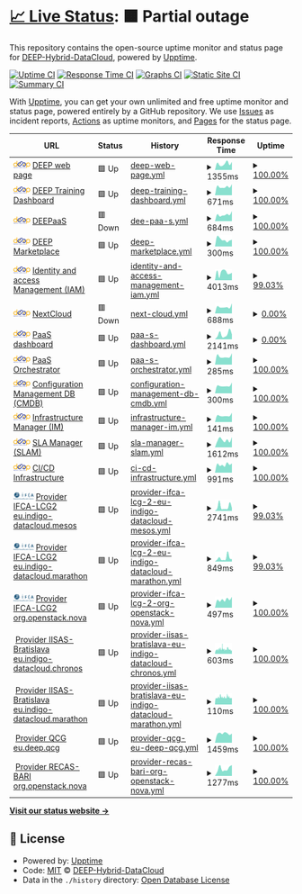 # [📈 Live Status](https://status.deep-hybrid-datacloud.eu): <!--live status--> **🟧 Partial outage**

This repository contains the open-source uptime monitor and status page for [DEEP-Hybrid-DataCloud](https://deep-hybrid-datacloud.eu), powered by [Upptime](https://github.com/upptime/upptime).

[![Uptime CI](https://github.com/koj-co/upptime/workflows/Uptime%20CI/badge.svg)](https://github.com/koj-co/upptime/actions?query=workflow%3A%22Uptime+CI%22)
[![Response Time CI](https://github.com/koj-co/upptime/workflows/Response%20Time%20CI/badge.svg)](https://github.com/koj-co/upptime/actions?query=workflow%3A%22Response+Time+CI%22)
[![Graphs CI](https://github.com/koj-co/upptime/workflows/Graphs%20CI/badge.svg)](https://github.com/koj-co/upptime/actions?query=workflow%3A%22Graphs+CI%22)
[![Static Site CI](https://github.com/koj-co/upptime/workflows/Static%20Site%20CI/badge.svg)](https://github.com/koj-co/upptime/actions?query=workflow%3A%22Static+Site+CI%22)
[![Summary CI](https://github.com/koj-co/upptime/workflows/Summary%20CI/badge.svg)](https://github.com/koj-co/upptime/actions?query=workflow%3A%22Summary+CI%22)

With [Upptime](https://upptime.js.org), you can get your own unlimited and free uptime monitor and status page, powered entirely by a GitHub repository. We use [Issues](https://github.com/deephdc/status/issues) as incident reports, [Actions](https://github.com/deephdc/status/actions) as uptime monitors, and [Pages](https://status.deep-hybrid-datacloud.eu) for the status page.

<!--start: status pages-->
<!-- This summary is generated by Upptime (https://github.com/upptime/upptime) -->
<!-- Do not edit this manually, your changes will be overwritten -->
<!-- prettier-ignore -->
| URL | Status | History | Response Time | Uptime |
| --- | ------ | ------- | ------------- | ------ |
| <img alt="" src="https://raw.githubusercontent.com/deephdc/status/master/static/logo.png" height="13"> [DEEP web page](https://deep-hybrid-datacloud.eu/) | 🟩 Up | [deep-web-page.yml](https://github.com/deephdc/status/commits/HEAD/history/deep-web-page.yml) | <details><summary><img alt="Response time graph" src="./graphs/deep-web-page/response-time-week.png" height="20"> 1355ms</summary><br><a href="https://status.deep-hybrid-datacloud.eu/history/deep-web-page"><img alt="Response time 1288" src="https://img.shields.io/endpoint?url=https%3A%2F%2Fraw.githubusercontent.com%2Fdeephdc%2Fstatus%2FHEAD%2Fapi%2Fdeep-web-page%2Fresponse-time.json"></a><br><a href="https://status.deep-hybrid-datacloud.eu/history/deep-web-page"><img alt="24-hour response time 1730" src="https://img.shields.io/endpoint?url=https%3A%2F%2Fraw.githubusercontent.com%2Fdeephdc%2Fstatus%2FHEAD%2Fapi%2Fdeep-web-page%2Fresponse-time-day.json"></a><br><a href="https://status.deep-hybrid-datacloud.eu/history/deep-web-page"><img alt="7-day response time 1355" src="https://img.shields.io/endpoint?url=https%3A%2F%2Fraw.githubusercontent.com%2Fdeephdc%2Fstatus%2FHEAD%2Fapi%2Fdeep-web-page%2Fresponse-time-week.json"></a><br><a href="https://status.deep-hybrid-datacloud.eu/history/deep-web-page"><img alt="30-day response time 1261" src="https://img.shields.io/endpoint?url=https%3A%2F%2Fraw.githubusercontent.com%2Fdeephdc%2Fstatus%2FHEAD%2Fapi%2Fdeep-web-page%2Fresponse-time-month.json"></a><br><a href="https://status.deep-hybrid-datacloud.eu/history/deep-web-page"><img alt="1-year response time 1288" src="https://img.shields.io/endpoint?url=https%3A%2F%2Fraw.githubusercontent.com%2Fdeephdc%2Fstatus%2FHEAD%2Fapi%2Fdeep-web-page%2Fresponse-time-year.json"></a></details> | <details><summary><a href="https://status.deep-hybrid-datacloud.eu/history/deep-web-page">100.00%</a></summary><a href="https://status.deep-hybrid-datacloud.eu/history/deep-web-page"><img alt="All-time uptime 99.97%" src="https://img.shields.io/endpoint?url=https%3A%2F%2Fraw.githubusercontent.com%2Fdeephdc%2Fstatus%2FHEAD%2Fapi%2Fdeep-web-page%2Fuptime.json"></a><br><a href="https://status.deep-hybrid-datacloud.eu/history/deep-web-page"><img alt="24-hour uptime 100.00%" src="https://img.shields.io/endpoint?url=https%3A%2F%2Fraw.githubusercontent.com%2Fdeephdc%2Fstatus%2FHEAD%2Fapi%2Fdeep-web-page%2Fuptime-day.json"></a><br><a href="https://status.deep-hybrid-datacloud.eu/history/deep-web-page"><img alt="7-day uptime 100.00%" src="https://img.shields.io/endpoint?url=https%3A%2F%2Fraw.githubusercontent.com%2Fdeephdc%2Fstatus%2FHEAD%2Fapi%2Fdeep-web-page%2Fuptime-week.json"></a><br><a href="https://status.deep-hybrid-datacloud.eu/history/deep-web-page"><img alt="30-day uptime 100.00%" src="https://img.shields.io/endpoint?url=https%3A%2F%2Fraw.githubusercontent.com%2Fdeephdc%2Fstatus%2FHEAD%2Fapi%2Fdeep-web-page%2Fuptime-month.json"></a><br><a href="https://status.deep-hybrid-datacloud.eu/history/deep-web-page"><img alt="1-year uptime 99.97%" src="https://img.shields.io/endpoint?url=https%3A%2F%2Fraw.githubusercontent.com%2Fdeephdc%2Fstatus%2FHEAD%2Fapi%2Fdeep-web-page%2Fuptime-year.json"></a></details>
| <img alt="" src="https://raw.githubusercontent.com/deephdc/status/master/static/logo.png" height="13"> [DEEP Training Dashboard](https://train.deep-hybrid-datacloud.eu/) | 🟩 Up | [deep-training-dashboard.yml](https://github.com/deephdc/status/commits/HEAD/history/deep-training-dashboard.yml) | <details><summary><img alt="Response time graph" src="./graphs/deep-training-dashboard/response-time-week.png" height="20"> 671ms</summary><br><a href="https://status.deep-hybrid-datacloud.eu/history/deep-training-dashboard"><img alt="Response time 1357" src="https://img.shields.io/endpoint?url=https%3A%2F%2Fraw.githubusercontent.com%2Fdeephdc%2Fstatus%2FHEAD%2Fapi%2Fdeep-training-dashboard%2Fresponse-time.json"></a><br><a href="https://status.deep-hybrid-datacloud.eu/history/deep-training-dashboard"><img alt="24-hour response time 872" src="https://img.shields.io/endpoint?url=https%3A%2F%2Fraw.githubusercontent.com%2Fdeephdc%2Fstatus%2FHEAD%2Fapi%2Fdeep-training-dashboard%2Fresponse-time-day.json"></a><br><a href="https://status.deep-hybrid-datacloud.eu/history/deep-training-dashboard"><img alt="7-day response time 671" src="https://img.shields.io/endpoint?url=https%3A%2F%2Fraw.githubusercontent.com%2Fdeephdc%2Fstatus%2FHEAD%2Fapi%2Fdeep-training-dashboard%2Fresponse-time-week.json"></a><br><a href="https://status.deep-hybrid-datacloud.eu/history/deep-training-dashboard"><img alt="30-day response time 646" src="https://img.shields.io/endpoint?url=https%3A%2F%2Fraw.githubusercontent.com%2Fdeephdc%2Fstatus%2FHEAD%2Fapi%2Fdeep-training-dashboard%2Fresponse-time-month.json"></a><br><a href="https://status.deep-hybrid-datacloud.eu/history/deep-training-dashboard"><img alt="1-year response time 1357" src="https://img.shields.io/endpoint?url=https%3A%2F%2Fraw.githubusercontent.com%2Fdeephdc%2Fstatus%2FHEAD%2Fapi%2Fdeep-training-dashboard%2Fresponse-time-year.json"></a></details> | <details><summary><a href="https://status.deep-hybrid-datacloud.eu/history/deep-training-dashboard">100.00%</a></summary><a href="https://status.deep-hybrid-datacloud.eu/history/deep-training-dashboard"><img alt="All-time uptime 98.31%" src="https://img.shields.io/endpoint?url=https%3A%2F%2Fraw.githubusercontent.com%2Fdeephdc%2Fstatus%2FHEAD%2Fapi%2Fdeep-training-dashboard%2Fuptime.json"></a><br><a href="https://status.deep-hybrid-datacloud.eu/history/deep-training-dashboard"><img alt="24-hour uptime 100.00%" src="https://img.shields.io/endpoint?url=https%3A%2F%2Fraw.githubusercontent.com%2Fdeephdc%2Fstatus%2FHEAD%2Fapi%2Fdeep-training-dashboard%2Fuptime-day.json"></a><br><a href="https://status.deep-hybrid-datacloud.eu/history/deep-training-dashboard"><img alt="7-day uptime 100.00%" src="https://img.shields.io/endpoint?url=https%3A%2F%2Fraw.githubusercontent.com%2Fdeephdc%2Fstatus%2FHEAD%2Fapi%2Fdeep-training-dashboard%2Fuptime-week.json"></a><br><a href="https://status.deep-hybrid-datacloud.eu/history/deep-training-dashboard"><img alt="30-day uptime 100.00%" src="https://img.shields.io/endpoint?url=https%3A%2F%2Fraw.githubusercontent.com%2Fdeephdc%2Fstatus%2FHEAD%2Fapi%2Fdeep-training-dashboard%2Fuptime-month.json"></a><br><a href="https://status.deep-hybrid-datacloud.eu/history/deep-training-dashboard"><img alt="1-year uptime 98.31%" src="https://img.shields.io/endpoint?url=https%3A%2F%2Fraw.githubusercontent.com%2Fdeephdc%2Fstatus%2FHEAD%2Fapi%2Fdeep-training-dashboard%2Fuptime-year.json"></a></details>
| <img alt="" src="https://raw.githubusercontent.com/deephdc/status/master/static/logo.png" height="13"> [DEEPaaS](https://deepaas.deep-hybrid-datacloud.eu/api/v1/web/deepaas/deep-oc/list.json) | 🟥 Down | [dee-paa-s.yml](https://github.com/deephdc/status/commits/HEAD/history/dee-paa-s.yml) | <details><summary><img alt="Response time graph" src="./graphs/dee-paa-s/response-time-week.png" height="20"> 684ms</summary><br><a href="https://status.deep-hybrid-datacloud.eu/history/dee-paa-s"><img alt="Response time 1100" src="https://img.shields.io/endpoint?url=https%3A%2F%2Fraw.githubusercontent.com%2Fdeephdc%2Fstatus%2FHEAD%2Fapi%2Fdee-paa-s%2Fresponse-time.json"></a><br><a href="https://status.deep-hybrid-datacloud.eu/history/dee-paa-s"><img alt="24-hour response time 1039" src="https://img.shields.io/endpoint?url=https%3A%2F%2Fraw.githubusercontent.com%2Fdeephdc%2Fstatus%2FHEAD%2Fapi%2Fdee-paa-s%2Fresponse-time-day.json"></a><br><a href="https://status.deep-hybrid-datacloud.eu/history/dee-paa-s"><img alt="7-day response time 684" src="https://img.shields.io/endpoint?url=https%3A%2F%2Fraw.githubusercontent.com%2Fdeephdc%2Fstatus%2FHEAD%2Fapi%2Fdee-paa-s%2Fresponse-time-week.json"></a><br><a href="https://status.deep-hybrid-datacloud.eu/history/dee-paa-s"><img alt="30-day response time 678" src="https://img.shields.io/endpoint?url=https%3A%2F%2Fraw.githubusercontent.com%2Fdeephdc%2Fstatus%2FHEAD%2Fapi%2Fdee-paa-s%2Fresponse-time-month.json"></a><br><a href="https://status.deep-hybrid-datacloud.eu/history/dee-paa-s"><img alt="1-year response time 1100" src="https://img.shields.io/endpoint?url=https%3A%2F%2Fraw.githubusercontent.com%2Fdeephdc%2Fstatus%2FHEAD%2Fapi%2Fdee-paa-s%2Fresponse-time-year.json"></a></details> | <details><summary><a href="https://status.deep-hybrid-datacloud.eu/history/dee-paa-s">100.00%</a></summary><a href="https://status.deep-hybrid-datacloud.eu/history/dee-paa-s"><img alt="All-time uptime 90.21%" src="https://img.shields.io/endpoint?url=https%3A%2F%2Fraw.githubusercontent.com%2Fdeephdc%2Fstatus%2FHEAD%2Fapi%2Fdee-paa-s%2Fuptime.json"></a><br><a href="https://status.deep-hybrid-datacloud.eu/history/dee-paa-s"><img alt="24-hour uptime 100.00%" src="https://img.shields.io/endpoint?url=https%3A%2F%2Fraw.githubusercontent.com%2Fdeephdc%2Fstatus%2FHEAD%2Fapi%2Fdee-paa-s%2Fuptime-day.json"></a><br><a href="https://status.deep-hybrid-datacloud.eu/history/dee-paa-s"><img alt="7-day uptime 100.00%" src="https://img.shields.io/endpoint?url=https%3A%2F%2Fraw.githubusercontent.com%2Fdeephdc%2Fstatus%2FHEAD%2Fapi%2Fdee-paa-s%2Fuptime-week.json"></a><br><a href="https://status.deep-hybrid-datacloud.eu/history/dee-paa-s"><img alt="30-day uptime 100.00%" src="https://img.shields.io/endpoint?url=https%3A%2F%2Fraw.githubusercontent.com%2Fdeephdc%2Fstatus%2FHEAD%2Fapi%2Fdee-paa-s%2Fuptime-month.json"></a><br><a href="https://status.deep-hybrid-datacloud.eu/history/dee-paa-s"><img alt="1-year uptime 90.21%" src="https://img.shields.io/endpoint?url=https%3A%2F%2Fraw.githubusercontent.com%2Fdeephdc%2Fstatus%2FHEAD%2Fapi%2Fdee-paa-s%2Fuptime-year.json"></a></details>
| <img alt="" src="https://raw.githubusercontent.com/deephdc/status/master/static/logo.png" height="13"> [DEEP Marketplace](https://marketplace.deep-hybrid-datacloud.eu/) | 🟩 Up | [deep-marketplace.yml](https://github.com/deephdc/status/commits/HEAD/history/deep-marketplace.yml) | <details><summary><img alt="Response time graph" src="./graphs/deep-marketplace/response-time-week.png" height="20"> 300ms</summary><br><a href="https://status.deep-hybrid-datacloud.eu/history/deep-marketplace"><img alt="Response time 291" src="https://img.shields.io/endpoint?url=https%3A%2F%2Fraw.githubusercontent.com%2Fdeephdc%2Fstatus%2FHEAD%2Fapi%2Fdeep-marketplace%2Fresponse-time.json"></a><br><a href="https://status.deep-hybrid-datacloud.eu/history/deep-marketplace"><img alt="24-hour response time 293" src="https://img.shields.io/endpoint?url=https%3A%2F%2Fraw.githubusercontent.com%2Fdeephdc%2Fstatus%2FHEAD%2Fapi%2Fdeep-marketplace%2Fresponse-time-day.json"></a><br><a href="https://status.deep-hybrid-datacloud.eu/history/deep-marketplace"><img alt="7-day response time 300" src="https://img.shields.io/endpoint?url=https%3A%2F%2Fraw.githubusercontent.com%2Fdeephdc%2Fstatus%2FHEAD%2Fapi%2Fdeep-marketplace%2Fresponse-time-week.json"></a><br><a href="https://status.deep-hybrid-datacloud.eu/history/deep-marketplace"><img alt="30-day response time 287" src="https://img.shields.io/endpoint?url=https%3A%2F%2Fraw.githubusercontent.com%2Fdeephdc%2Fstatus%2FHEAD%2Fapi%2Fdeep-marketplace%2Fresponse-time-month.json"></a><br><a href="https://status.deep-hybrid-datacloud.eu/history/deep-marketplace"><img alt="1-year response time 291" src="https://img.shields.io/endpoint?url=https%3A%2F%2Fraw.githubusercontent.com%2Fdeephdc%2Fstatus%2FHEAD%2Fapi%2Fdeep-marketplace%2Fresponse-time-year.json"></a></details> | <details><summary><a href="https://status.deep-hybrid-datacloud.eu/history/deep-marketplace">100.00%</a></summary><a href="https://status.deep-hybrid-datacloud.eu/history/deep-marketplace"><img alt="All-time uptime 99.99%" src="https://img.shields.io/endpoint?url=https%3A%2F%2Fraw.githubusercontent.com%2Fdeephdc%2Fstatus%2FHEAD%2Fapi%2Fdeep-marketplace%2Fuptime.json"></a><br><a href="https://status.deep-hybrid-datacloud.eu/history/deep-marketplace"><img alt="24-hour uptime 100.00%" src="https://img.shields.io/endpoint?url=https%3A%2F%2Fraw.githubusercontent.com%2Fdeephdc%2Fstatus%2FHEAD%2Fapi%2Fdeep-marketplace%2Fuptime-day.json"></a><br><a href="https://status.deep-hybrid-datacloud.eu/history/deep-marketplace"><img alt="7-day uptime 100.00%" src="https://img.shields.io/endpoint?url=https%3A%2F%2Fraw.githubusercontent.com%2Fdeephdc%2Fstatus%2FHEAD%2Fapi%2Fdeep-marketplace%2Fuptime-week.json"></a><br><a href="https://status.deep-hybrid-datacloud.eu/history/deep-marketplace"><img alt="30-day uptime 100.00%" src="https://img.shields.io/endpoint?url=https%3A%2F%2Fraw.githubusercontent.com%2Fdeephdc%2Fstatus%2FHEAD%2Fapi%2Fdeep-marketplace%2Fuptime-month.json"></a><br><a href="https://status.deep-hybrid-datacloud.eu/history/deep-marketplace"><img alt="1-year uptime 99.99%" src="https://img.shields.io/endpoint?url=https%3A%2F%2Fraw.githubusercontent.com%2Fdeephdc%2Fstatus%2FHEAD%2Fapi%2Fdeep-marketplace%2Fuptime-year.json"></a></details>
| <img alt="" src="https://raw.githubusercontent.com/deephdc/status/master/static/logo.png" height="13"> [Identity and access Management (IAM)](https://iam.deep-hybrid-datacloud.eu/) | 🟩 Up | [identity-and-access-management-iam.yml](https://github.com/deephdc/status/commits/HEAD/history/identity-and-access-management-iam.yml) | <details><summary><img alt="Response time graph" src="./graphs/identity-and-access-management-iam/response-time-week.png" height="20"> 4013ms</summary><br><a href="https://status.deep-hybrid-datacloud.eu/history/identity-and-access-management-iam"><img alt="Response time 3443" src="https://img.shields.io/endpoint?url=https%3A%2F%2Fraw.githubusercontent.com%2Fdeephdc%2Fstatus%2FHEAD%2Fapi%2Fidentity-and-access-management-iam%2Fresponse-time.json"></a><br><a href="https://status.deep-hybrid-datacloud.eu/history/identity-and-access-management-iam"><img alt="24-hour response time 3860" src="https://img.shields.io/endpoint?url=https%3A%2F%2Fraw.githubusercontent.com%2Fdeephdc%2Fstatus%2FHEAD%2Fapi%2Fidentity-and-access-management-iam%2Fresponse-time-day.json"></a><br><a href="https://status.deep-hybrid-datacloud.eu/history/identity-and-access-management-iam"><img alt="7-day response time 4013" src="https://img.shields.io/endpoint?url=https%3A%2F%2Fraw.githubusercontent.com%2Fdeephdc%2Fstatus%2FHEAD%2Fapi%2Fidentity-and-access-management-iam%2Fresponse-time-week.json"></a><br><a href="https://status.deep-hybrid-datacloud.eu/history/identity-and-access-management-iam"><img alt="30-day response time 3402" src="https://img.shields.io/endpoint?url=https%3A%2F%2Fraw.githubusercontent.com%2Fdeephdc%2Fstatus%2FHEAD%2Fapi%2Fidentity-and-access-management-iam%2Fresponse-time-month.json"></a><br><a href="https://status.deep-hybrid-datacloud.eu/history/identity-and-access-management-iam"><img alt="1-year response time 3443" src="https://img.shields.io/endpoint?url=https%3A%2F%2Fraw.githubusercontent.com%2Fdeephdc%2Fstatus%2FHEAD%2Fapi%2Fidentity-and-access-management-iam%2Fresponse-time-year.json"></a></details> | <details><summary><a href="https://status.deep-hybrid-datacloud.eu/history/identity-and-access-management-iam">99.03%</a></summary><a href="https://status.deep-hybrid-datacloud.eu/history/identity-and-access-management-iam"><img alt="All-time uptime 99.56%" src="https://img.shields.io/endpoint?url=https%3A%2F%2Fraw.githubusercontent.com%2Fdeephdc%2Fstatus%2FHEAD%2Fapi%2Fidentity-and-access-management-iam%2Fuptime.json"></a><br><a href="https://status.deep-hybrid-datacloud.eu/history/identity-and-access-management-iam"><img alt="24-hour uptime 100.00%" src="https://img.shields.io/endpoint?url=https%3A%2F%2Fraw.githubusercontent.com%2Fdeephdc%2Fstatus%2FHEAD%2Fapi%2Fidentity-and-access-management-iam%2Fuptime-day.json"></a><br><a href="https://status.deep-hybrid-datacloud.eu/history/identity-and-access-management-iam"><img alt="7-day uptime 99.03%" src="https://img.shields.io/endpoint?url=https%3A%2F%2Fraw.githubusercontent.com%2Fdeephdc%2Fstatus%2FHEAD%2Fapi%2Fidentity-and-access-management-iam%2Fuptime-week.json"></a><br><a href="https://status.deep-hybrid-datacloud.eu/history/identity-and-access-management-iam"><img alt="30-day uptime 99.78%" src="https://img.shields.io/endpoint?url=https%3A%2F%2Fraw.githubusercontent.com%2Fdeephdc%2Fstatus%2FHEAD%2Fapi%2Fidentity-and-access-management-iam%2Fuptime-month.json"></a><br><a href="https://status.deep-hybrid-datacloud.eu/history/identity-and-access-management-iam"><img alt="1-year uptime 99.56%" src="https://img.shields.io/endpoint?url=https%3A%2F%2Fraw.githubusercontent.com%2Fdeephdc%2Fstatus%2FHEAD%2Fapi%2Fidentity-and-access-management-iam%2Fuptime-year.json"></a></details>
| <img alt="" src="https://raw.githubusercontent.com/deephdc/status/master/static/logo.png" height="13"> [NextCloud](https://nc.deep-hybrid-datacloud.eu/) | 🟥 Down | [next-cloud.yml](https://github.com/deephdc/status/commits/HEAD/history/next-cloud.yml) | <details><summary><img alt="Response time graph" src="./graphs/next-cloud/response-time-week.png" height="20"> 688ms</summary><br><a href="https://status.deep-hybrid-datacloud.eu/history/next-cloud"><img alt="Response time 973" src="https://img.shields.io/endpoint?url=https%3A%2F%2Fraw.githubusercontent.com%2Fdeephdc%2Fstatus%2FHEAD%2Fapi%2Fnext-cloud%2Fresponse-time.json"></a><br><a href="https://status.deep-hybrid-datacloud.eu/history/next-cloud"><img alt="24-hour response time 1043" src="https://img.shields.io/endpoint?url=https%3A%2F%2Fraw.githubusercontent.com%2Fdeephdc%2Fstatus%2FHEAD%2Fapi%2Fnext-cloud%2Fresponse-time-day.json"></a><br><a href="https://status.deep-hybrid-datacloud.eu/history/next-cloud"><img alt="7-day response time 688" src="https://img.shields.io/endpoint?url=https%3A%2F%2Fraw.githubusercontent.com%2Fdeephdc%2Fstatus%2FHEAD%2Fapi%2Fnext-cloud%2Fresponse-time-week.json"></a><br><a href="https://status.deep-hybrid-datacloud.eu/history/next-cloud"><img alt="30-day response time 1272" src="https://img.shields.io/endpoint?url=https%3A%2F%2Fraw.githubusercontent.com%2Fdeephdc%2Fstatus%2FHEAD%2Fapi%2Fnext-cloud%2Fresponse-time-month.json"></a><br><a href="https://status.deep-hybrid-datacloud.eu/history/next-cloud"><img alt="1-year response time 973" src="https://img.shields.io/endpoint?url=https%3A%2F%2Fraw.githubusercontent.com%2Fdeephdc%2Fstatus%2FHEAD%2Fapi%2Fnext-cloud%2Fresponse-time-year.json"></a></details> | <details><summary><a href="https://status.deep-hybrid-datacloud.eu/history/next-cloud">0.00%</a></summary><a href="https://status.deep-hybrid-datacloud.eu/history/next-cloud"><img alt="All-time uptime 96.26%" src="https://img.shields.io/endpoint?url=https%3A%2F%2Fraw.githubusercontent.com%2Fdeephdc%2Fstatus%2FHEAD%2Fapi%2Fnext-cloud%2Fuptime.json"></a><br><a href="https://status.deep-hybrid-datacloud.eu/history/next-cloud"><img alt="24-hour uptime 0.00%" src="https://img.shields.io/endpoint?url=https%3A%2F%2Fraw.githubusercontent.com%2Fdeephdc%2Fstatus%2FHEAD%2Fapi%2Fnext-cloud%2Fuptime-day.json"></a><br><a href="https://status.deep-hybrid-datacloud.eu/history/next-cloud"><img alt="7-day uptime 0.00%" src="https://img.shields.io/endpoint?url=https%3A%2F%2Fraw.githubusercontent.com%2Fdeephdc%2Fstatus%2FHEAD%2Fapi%2Fnext-cloud%2Fuptime-week.json"></a><br><a href="https://status.deep-hybrid-datacloud.eu/history/next-cloud"><img alt="30-day uptime 61.55%" src="https://img.shields.io/endpoint?url=https%3A%2F%2Fraw.githubusercontent.com%2Fdeephdc%2Fstatus%2FHEAD%2Fapi%2Fnext-cloud%2Fuptime-month.json"></a><br><a href="https://status.deep-hybrid-datacloud.eu/history/next-cloud"><img alt="1-year uptime 96.26%" src="https://img.shields.io/endpoint?url=https%3A%2F%2Fraw.githubusercontent.com%2Fdeephdc%2Fstatus%2FHEAD%2Fapi%2Fnext-cloud%2Fuptime-year.json"></a></details>
| <img alt="" src="https://raw.githubusercontent.com/deephdc/status/master/static/logo.png" height="13"> [PaaS dashboard](https://deep-paas.cloud.ba.infn.it/) | 🟩 Up | [paa-s-dashboard.yml](https://github.com/deephdc/status/commits/HEAD/history/paa-s-dashboard.yml) | <details><summary><img alt="Response time graph" src="./graphs/paa-s-dashboard/response-time-week.png" height="20"> 2141ms</summary><br><a href="https://status.deep-hybrid-datacloud.eu/history/paa-s-dashboard"><img alt="Response time 1590" src="https://img.shields.io/endpoint?url=https%3A%2F%2Fraw.githubusercontent.com%2Fdeephdc%2Fstatus%2FHEAD%2Fapi%2Fpaa-s-dashboard%2Fresponse-time.json"></a><br><a href="https://status.deep-hybrid-datacloud.eu/history/paa-s-dashboard"><img alt="24-hour response time 2071" src="https://img.shields.io/endpoint?url=https%3A%2F%2Fraw.githubusercontent.com%2Fdeephdc%2Fstatus%2FHEAD%2Fapi%2Fpaa-s-dashboard%2Fresponse-time-day.json"></a><br><a href="https://status.deep-hybrid-datacloud.eu/history/paa-s-dashboard"><img alt="7-day response time 2141" src="https://img.shields.io/endpoint?url=https%3A%2F%2Fraw.githubusercontent.com%2Fdeephdc%2Fstatus%2FHEAD%2Fapi%2Fpaa-s-dashboard%2Fresponse-time-week.json"></a><br><a href="https://status.deep-hybrid-datacloud.eu/history/paa-s-dashboard"><img alt="30-day response time 1712" src="https://img.shields.io/endpoint?url=https%3A%2F%2Fraw.githubusercontent.com%2Fdeephdc%2Fstatus%2FHEAD%2Fapi%2Fpaa-s-dashboard%2Fresponse-time-month.json"></a><br><a href="https://status.deep-hybrid-datacloud.eu/history/paa-s-dashboard"><img alt="1-year response time 1590" src="https://img.shields.io/endpoint?url=https%3A%2F%2Fraw.githubusercontent.com%2Fdeephdc%2Fstatus%2FHEAD%2Fapi%2Fpaa-s-dashboard%2Fresponse-time-year.json"></a></details> | <details><summary><a href="https://status.deep-hybrid-datacloud.eu/history/paa-s-dashboard">0.00%</a></summary><a href="https://status.deep-hybrid-datacloud.eu/history/paa-s-dashboard"><img alt="All-time uptime 29.08%" src="https://img.shields.io/endpoint?url=https%3A%2F%2Fraw.githubusercontent.com%2Fdeephdc%2Fstatus%2FHEAD%2Fapi%2Fpaa-s-dashboard%2Fuptime.json"></a><br><a href="https://status.deep-hybrid-datacloud.eu/history/paa-s-dashboard"><img alt="24-hour uptime 0.00%" src="https://img.shields.io/endpoint?url=https%3A%2F%2Fraw.githubusercontent.com%2Fdeephdc%2Fstatus%2FHEAD%2Fapi%2Fpaa-s-dashboard%2Fuptime-day.json"></a><br><a href="https://status.deep-hybrid-datacloud.eu/history/paa-s-dashboard"><img alt="7-day uptime 0.00%" src="https://img.shields.io/endpoint?url=https%3A%2F%2Fraw.githubusercontent.com%2Fdeephdc%2Fstatus%2FHEAD%2Fapi%2Fpaa-s-dashboard%2Fuptime-week.json"></a><br><a href="https://status.deep-hybrid-datacloud.eu/history/paa-s-dashboard"><img alt="30-day uptime 1.38%" src="https://img.shields.io/endpoint?url=https%3A%2F%2Fraw.githubusercontent.com%2Fdeephdc%2Fstatus%2FHEAD%2Fapi%2Fpaa-s-dashboard%2Fuptime-month.json"></a><br><a href="https://status.deep-hybrid-datacloud.eu/history/paa-s-dashboard"><img alt="1-year uptime 29.08%" src="https://img.shields.io/endpoint?url=https%3A%2F%2Fraw.githubusercontent.com%2Fdeephdc%2Fstatus%2FHEAD%2Fapi%2Fpaa-s-dashboard%2Fuptime-year.json"></a></details>
| <img alt="" src="https://raw.githubusercontent.com/deephdc/status/master/static/logo.png" height="13"> [PaaS Orchestrator](https://deep-paas.cloud.ba.infn.it/orchestrator) | 🟩 Up | [paa-s-orchestrator.yml](https://github.com/deephdc/status/commits/HEAD/history/paa-s-orchestrator.yml) | <details><summary><img alt="Response time graph" src="./graphs/paa-s-orchestrator/response-time-week.png" height="20"> 285ms</summary><br><a href="https://status.deep-hybrid-datacloud.eu/history/paa-s-orchestrator"><img alt="Response time 275" src="https://img.shields.io/endpoint?url=https%3A%2F%2Fraw.githubusercontent.com%2Fdeephdc%2Fstatus%2FHEAD%2Fapi%2Fpaa-s-orchestrator%2Fresponse-time.json"></a><br><a href="https://status.deep-hybrid-datacloud.eu/history/paa-s-orchestrator"><img alt="24-hour response time 396" src="https://img.shields.io/endpoint?url=https%3A%2F%2Fraw.githubusercontent.com%2Fdeephdc%2Fstatus%2FHEAD%2Fapi%2Fpaa-s-orchestrator%2Fresponse-time-day.json"></a><br><a href="https://status.deep-hybrid-datacloud.eu/history/paa-s-orchestrator"><img alt="7-day response time 285" src="https://img.shields.io/endpoint?url=https%3A%2F%2Fraw.githubusercontent.com%2Fdeephdc%2Fstatus%2FHEAD%2Fapi%2Fpaa-s-orchestrator%2Fresponse-time-week.json"></a><br><a href="https://status.deep-hybrid-datacloud.eu/history/paa-s-orchestrator"><img alt="30-day response time 288" src="https://img.shields.io/endpoint?url=https%3A%2F%2Fraw.githubusercontent.com%2Fdeephdc%2Fstatus%2FHEAD%2Fapi%2Fpaa-s-orchestrator%2Fresponse-time-month.json"></a><br><a href="https://status.deep-hybrid-datacloud.eu/history/paa-s-orchestrator"><img alt="1-year response time 275" src="https://img.shields.io/endpoint?url=https%3A%2F%2Fraw.githubusercontent.com%2Fdeephdc%2Fstatus%2FHEAD%2Fapi%2Fpaa-s-orchestrator%2Fresponse-time-year.json"></a></details> | <details><summary><a href="https://status.deep-hybrid-datacloud.eu/history/paa-s-orchestrator">100.00%</a></summary><a href="https://status.deep-hybrid-datacloud.eu/history/paa-s-orchestrator"><img alt="All-time uptime 100.00%" src="https://img.shields.io/endpoint?url=https%3A%2F%2Fraw.githubusercontent.com%2Fdeephdc%2Fstatus%2FHEAD%2Fapi%2Fpaa-s-orchestrator%2Fuptime.json"></a><br><a href="https://status.deep-hybrid-datacloud.eu/history/paa-s-orchestrator"><img alt="24-hour uptime 100.00%" src="https://img.shields.io/endpoint?url=https%3A%2F%2Fraw.githubusercontent.com%2Fdeephdc%2Fstatus%2FHEAD%2Fapi%2Fpaa-s-orchestrator%2Fuptime-day.json"></a><br><a href="https://status.deep-hybrid-datacloud.eu/history/paa-s-orchestrator"><img alt="7-day uptime 100.00%" src="https://img.shields.io/endpoint?url=https%3A%2F%2Fraw.githubusercontent.com%2Fdeephdc%2Fstatus%2FHEAD%2Fapi%2Fpaa-s-orchestrator%2Fuptime-week.json"></a><br><a href="https://status.deep-hybrid-datacloud.eu/history/paa-s-orchestrator"><img alt="30-day uptime 100.00%" src="https://img.shields.io/endpoint?url=https%3A%2F%2Fraw.githubusercontent.com%2Fdeephdc%2Fstatus%2FHEAD%2Fapi%2Fpaa-s-orchestrator%2Fuptime-month.json"></a><br><a href="https://status.deep-hybrid-datacloud.eu/history/paa-s-orchestrator"><img alt="1-year uptime 100.00%" src="https://img.shields.io/endpoint?url=https%3A%2F%2Fraw.githubusercontent.com%2Fdeephdc%2Fstatus%2FHEAD%2Fapi%2Fpaa-s-orchestrator%2Fuptime-year.json"></a></details>
| <img alt="" src="https://raw.githubusercontent.com/deephdc/status/master/static/logo.png" height="13"> [Configuration Management DB (CMDB)](https://deep-paas.cloud.ba.infn.it/cmdb) | 🟩 Up | [configuration-management-db-cmdb.yml](https://github.com/deephdc/status/commits/HEAD/history/configuration-management-db-cmdb.yml) | <details><summary><img alt="Response time graph" src="./graphs/configuration-management-db-cmdb/response-time-week.png" height="20"> 300ms</summary><br><a href="https://status.deep-hybrid-datacloud.eu/history/configuration-management-db-cmdb"><img alt="Response time 304" src="https://img.shields.io/endpoint?url=https%3A%2F%2Fraw.githubusercontent.com%2Fdeephdc%2Fstatus%2FHEAD%2Fapi%2Fconfiguration-management-db-cmdb%2Fresponse-time.json"></a><br><a href="https://status.deep-hybrid-datacloud.eu/history/configuration-management-db-cmdb"><img alt="24-hour response time 426" src="https://img.shields.io/endpoint?url=https%3A%2F%2Fraw.githubusercontent.com%2Fdeephdc%2Fstatus%2FHEAD%2Fapi%2Fconfiguration-management-db-cmdb%2Fresponse-time-day.json"></a><br><a href="https://status.deep-hybrid-datacloud.eu/history/configuration-management-db-cmdb"><img alt="7-day response time 300" src="https://img.shields.io/endpoint?url=https%3A%2F%2Fraw.githubusercontent.com%2Fdeephdc%2Fstatus%2FHEAD%2Fapi%2Fconfiguration-management-db-cmdb%2Fresponse-time-week.json"></a><br><a href="https://status.deep-hybrid-datacloud.eu/history/configuration-management-db-cmdb"><img alt="30-day response time 312" src="https://img.shields.io/endpoint?url=https%3A%2F%2Fraw.githubusercontent.com%2Fdeephdc%2Fstatus%2FHEAD%2Fapi%2Fconfiguration-management-db-cmdb%2Fresponse-time-month.json"></a><br><a href="https://status.deep-hybrid-datacloud.eu/history/configuration-management-db-cmdb"><img alt="1-year response time 304" src="https://img.shields.io/endpoint?url=https%3A%2F%2Fraw.githubusercontent.com%2Fdeephdc%2Fstatus%2FHEAD%2Fapi%2Fconfiguration-management-db-cmdb%2Fresponse-time-year.json"></a></details> | <details><summary><a href="https://status.deep-hybrid-datacloud.eu/history/configuration-management-db-cmdb">100.00%</a></summary><a href="https://status.deep-hybrid-datacloud.eu/history/configuration-management-db-cmdb"><img alt="All-time uptime 100.00%" src="https://img.shields.io/endpoint?url=https%3A%2F%2Fraw.githubusercontent.com%2Fdeephdc%2Fstatus%2FHEAD%2Fapi%2Fconfiguration-management-db-cmdb%2Fuptime.json"></a><br><a href="https://status.deep-hybrid-datacloud.eu/history/configuration-management-db-cmdb"><img alt="24-hour uptime 100.00%" src="https://img.shields.io/endpoint?url=https%3A%2F%2Fraw.githubusercontent.com%2Fdeephdc%2Fstatus%2FHEAD%2Fapi%2Fconfiguration-management-db-cmdb%2Fuptime-day.json"></a><br><a href="https://status.deep-hybrid-datacloud.eu/history/configuration-management-db-cmdb"><img alt="7-day uptime 100.00%" src="https://img.shields.io/endpoint?url=https%3A%2F%2Fraw.githubusercontent.com%2Fdeephdc%2Fstatus%2FHEAD%2Fapi%2Fconfiguration-management-db-cmdb%2Fuptime-week.json"></a><br><a href="https://status.deep-hybrid-datacloud.eu/history/configuration-management-db-cmdb"><img alt="30-day uptime 100.00%" src="https://img.shields.io/endpoint?url=https%3A%2F%2Fraw.githubusercontent.com%2Fdeephdc%2Fstatus%2FHEAD%2Fapi%2Fconfiguration-management-db-cmdb%2Fuptime-month.json"></a><br><a href="https://status.deep-hybrid-datacloud.eu/history/configuration-management-db-cmdb"><img alt="1-year uptime 100.00%" src="https://img.shields.io/endpoint?url=https%3A%2F%2Fraw.githubusercontent.com%2Fdeephdc%2Fstatus%2FHEAD%2Fapi%2Fconfiguration-management-db-cmdb%2Fuptime-year.json"></a></details>
| <img alt="" src="https://raw.githubusercontent.com/deephdc/status/master/static/logo.png" height="13"> [Infrastructure Manager (IM)](https://deep-paas.cloud.ba.infn.it/im/version) | 🟩 Up | [infrastructure-manager-im.yml](https://github.com/deephdc/status/commits/HEAD/history/infrastructure-manager-im.yml) | <details><summary><img alt="Response time graph" src="./graphs/infrastructure-manager-im/response-time-week.png" height="20"> 141ms</summary><br><a href="https://status.deep-hybrid-datacloud.eu/history/infrastructure-manager-im"><img alt="Response time 207" src="https://img.shields.io/endpoint?url=https%3A%2F%2Fraw.githubusercontent.com%2Fdeephdc%2Fstatus%2FHEAD%2Fapi%2Finfrastructure-manager-im%2Fresponse-time.json"></a><br><a href="https://status.deep-hybrid-datacloud.eu/history/infrastructure-manager-im"><img alt="24-hour response time 201" src="https://img.shields.io/endpoint?url=https%3A%2F%2Fraw.githubusercontent.com%2Fdeephdc%2Fstatus%2FHEAD%2Fapi%2Finfrastructure-manager-im%2Fresponse-time-day.json"></a><br><a href="https://status.deep-hybrid-datacloud.eu/history/infrastructure-manager-im"><img alt="7-day response time 141" src="https://img.shields.io/endpoint?url=https%3A%2F%2Fraw.githubusercontent.com%2Fdeephdc%2Fstatus%2FHEAD%2Fapi%2Finfrastructure-manager-im%2Fresponse-time-week.json"></a><br><a href="https://status.deep-hybrid-datacloud.eu/history/infrastructure-manager-im"><img alt="30-day response time 147" src="https://img.shields.io/endpoint?url=https%3A%2F%2Fraw.githubusercontent.com%2Fdeephdc%2Fstatus%2FHEAD%2Fapi%2Finfrastructure-manager-im%2Fresponse-time-month.json"></a><br><a href="https://status.deep-hybrid-datacloud.eu/history/infrastructure-manager-im"><img alt="1-year response time 207" src="https://img.shields.io/endpoint?url=https%3A%2F%2Fraw.githubusercontent.com%2Fdeephdc%2Fstatus%2FHEAD%2Fapi%2Finfrastructure-manager-im%2Fresponse-time-year.json"></a></details> | <details><summary><a href="https://status.deep-hybrid-datacloud.eu/history/infrastructure-manager-im">100.00%</a></summary><a href="https://status.deep-hybrid-datacloud.eu/history/infrastructure-manager-im"><img alt="All-time uptime 99.56%" src="https://img.shields.io/endpoint?url=https%3A%2F%2Fraw.githubusercontent.com%2Fdeephdc%2Fstatus%2FHEAD%2Fapi%2Finfrastructure-manager-im%2Fuptime.json"></a><br><a href="https://status.deep-hybrid-datacloud.eu/history/infrastructure-manager-im"><img alt="24-hour uptime 100.00%" src="https://img.shields.io/endpoint?url=https%3A%2F%2Fraw.githubusercontent.com%2Fdeephdc%2Fstatus%2FHEAD%2Fapi%2Finfrastructure-manager-im%2Fuptime-day.json"></a><br><a href="https://status.deep-hybrid-datacloud.eu/history/infrastructure-manager-im"><img alt="7-day uptime 100.00%" src="https://img.shields.io/endpoint?url=https%3A%2F%2Fraw.githubusercontent.com%2Fdeephdc%2Fstatus%2FHEAD%2Fapi%2Finfrastructure-manager-im%2Fuptime-week.json"></a><br><a href="https://status.deep-hybrid-datacloud.eu/history/infrastructure-manager-im"><img alt="30-day uptime 100.00%" src="https://img.shields.io/endpoint?url=https%3A%2F%2Fraw.githubusercontent.com%2Fdeephdc%2Fstatus%2FHEAD%2Fapi%2Finfrastructure-manager-im%2Fuptime-month.json"></a><br><a href="https://status.deep-hybrid-datacloud.eu/history/infrastructure-manager-im"><img alt="1-year uptime 99.56%" src="https://img.shields.io/endpoint?url=https%3A%2F%2Fraw.githubusercontent.com%2Fdeephdc%2Fstatus%2FHEAD%2Fapi%2Finfrastructure-manager-im%2Fuptime-year.json"></a></details>
| <img alt="" src="https://raw.githubusercontent.com/deephdc/status/master/static/logo.png" height="13"> [SLA Manager (SLAM)](https://deep-slam.cloud.ba.infn.it:8443/rest/slam) | 🟩 Up | [sla-manager-slam.yml](https://github.com/deephdc/status/commits/HEAD/history/sla-manager-slam.yml) | <details><summary><img alt="Response time graph" src="./graphs/sla-manager-slam/response-time-week.png" height="20"> 1612ms</summary><br><a href="https://status.deep-hybrid-datacloud.eu/history/sla-manager-slam"><img alt="Response time 1440" src="https://img.shields.io/endpoint?url=https%3A%2F%2Fraw.githubusercontent.com%2Fdeephdc%2Fstatus%2FHEAD%2Fapi%2Fsla-manager-slam%2Fresponse-time.json"></a><br><a href="https://status.deep-hybrid-datacloud.eu/history/sla-manager-slam"><img alt="24-hour response time 2222" src="https://img.shields.io/endpoint?url=https%3A%2F%2Fraw.githubusercontent.com%2Fdeephdc%2Fstatus%2FHEAD%2Fapi%2Fsla-manager-slam%2Fresponse-time-day.json"></a><br><a href="https://status.deep-hybrid-datacloud.eu/history/sla-manager-slam"><img alt="7-day response time 1612" src="https://img.shields.io/endpoint?url=https%3A%2F%2Fraw.githubusercontent.com%2Fdeephdc%2Fstatus%2FHEAD%2Fapi%2Fsla-manager-slam%2Fresponse-time-week.json"></a><br><a href="https://status.deep-hybrid-datacloud.eu/history/sla-manager-slam"><img alt="30-day response time 1599" src="https://img.shields.io/endpoint?url=https%3A%2F%2Fraw.githubusercontent.com%2Fdeephdc%2Fstatus%2FHEAD%2Fapi%2Fsla-manager-slam%2Fresponse-time-month.json"></a><br><a href="https://status.deep-hybrid-datacloud.eu/history/sla-manager-slam"><img alt="1-year response time 1440" src="https://img.shields.io/endpoint?url=https%3A%2F%2Fraw.githubusercontent.com%2Fdeephdc%2Fstatus%2FHEAD%2Fapi%2Fsla-manager-slam%2Fresponse-time-year.json"></a></details> | <details><summary><a href="https://status.deep-hybrid-datacloud.eu/history/sla-manager-slam">100.00%</a></summary><a href="https://status.deep-hybrid-datacloud.eu/history/sla-manager-slam"><img alt="All-time uptime 98.06%" src="https://img.shields.io/endpoint?url=https%3A%2F%2Fraw.githubusercontent.com%2Fdeephdc%2Fstatus%2FHEAD%2Fapi%2Fsla-manager-slam%2Fuptime.json"></a><br><a href="https://status.deep-hybrid-datacloud.eu/history/sla-manager-slam"><img alt="24-hour uptime 100.00%" src="https://img.shields.io/endpoint?url=https%3A%2F%2Fraw.githubusercontent.com%2Fdeephdc%2Fstatus%2FHEAD%2Fapi%2Fsla-manager-slam%2Fuptime-day.json"></a><br><a href="https://status.deep-hybrid-datacloud.eu/history/sla-manager-slam"><img alt="7-day uptime 100.00%" src="https://img.shields.io/endpoint?url=https%3A%2F%2Fraw.githubusercontent.com%2Fdeephdc%2Fstatus%2FHEAD%2Fapi%2Fsla-manager-slam%2Fuptime-week.json"></a><br><a href="https://status.deep-hybrid-datacloud.eu/history/sla-manager-slam"><img alt="30-day uptime 100.00%" src="https://img.shields.io/endpoint?url=https%3A%2F%2Fraw.githubusercontent.com%2Fdeephdc%2Fstatus%2FHEAD%2Fapi%2Fsla-manager-slam%2Fuptime-month.json"></a><br><a href="https://status.deep-hybrid-datacloud.eu/history/sla-manager-slam"><img alt="1-year uptime 98.06%" src="https://img.shields.io/endpoint?url=https%3A%2F%2Fraw.githubusercontent.com%2Fdeephdc%2Fstatus%2FHEAD%2Fapi%2Fsla-manager-slam%2Fuptime-year.json"></a></details>
| <img alt="" src="https://raw.githubusercontent.com/deephdc/status/master/static/logo.png" height="13"> [CI/CD Infrastructure](https://jenkins.indigo-datacloud.eu/) | 🟩 Up | [ci-cd-infrastructure.yml](https://github.com/deephdc/status/commits/HEAD/history/ci-cd-infrastructure.yml) | <details><summary><img alt="Response time graph" src="./graphs/ci-cd-infrastructure/response-time-week.png" height="20"> 991ms</summary><br><a href="https://status.deep-hybrid-datacloud.eu/history/ci-cd-infrastructure"><img alt="Response time 1061" src="https://img.shields.io/endpoint?url=https%3A%2F%2Fraw.githubusercontent.com%2Fdeephdc%2Fstatus%2FHEAD%2Fapi%2Fci-cd-infrastructure%2Fresponse-time.json"></a><br><a href="https://status.deep-hybrid-datacloud.eu/history/ci-cd-infrastructure"><img alt="24-hour response time 1134" src="https://img.shields.io/endpoint?url=https%3A%2F%2Fraw.githubusercontent.com%2Fdeephdc%2Fstatus%2FHEAD%2Fapi%2Fci-cd-infrastructure%2Fresponse-time-day.json"></a><br><a href="https://status.deep-hybrid-datacloud.eu/history/ci-cd-infrastructure"><img alt="7-day response time 991" src="https://img.shields.io/endpoint?url=https%3A%2F%2Fraw.githubusercontent.com%2Fdeephdc%2Fstatus%2FHEAD%2Fapi%2Fci-cd-infrastructure%2Fresponse-time-week.json"></a><br><a href="https://status.deep-hybrid-datacloud.eu/history/ci-cd-infrastructure"><img alt="30-day response time 937" src="https://img.shields.io/endpoint?url=https%3A%2F%2Fraw.githubusercontent.com%2Fdeephdc%2Fstatus%2FHEAD%2Fapi%2Fci-cd-infrastructure%2Fresponse-time-month.json"></a><br><a href="https://status.deep-hybrid-datacloud.eu/history/ci-cd-infrastructure"><img alt="1-year response time 1061" src="https://img.shields.io/endpoint?url=https%3A%2F%2Fraw.githubusercontent.com%2Fdeephdc%2Fstatus%2FHEAD%2Fapi%2Fci-cd-infrastructure%2Fresponse-time-year.json"></a></details> | <details><summary><a href="https://status.deep-hybrid-datacloud.eu/history/ci-cd-infrastructure">100.00%</a></summary><a href="https://status.deep-hybrid-datacloud.eu/history/ci-cd-infrastructure"><img alt="All-time uptime 80.70%" src="https://img.shields.io/endpoint?url=https%3A%2F%2Fraw.githubusercontent.com%2Fdeephdc%2Fstatus%2FHEAD%2Fapi%2Fci-cd-infrastructure%2Fuptime.json"></a><br><a href="https://status.deep-hybrid-datacloud.eu/history/ci-cd-infrastructure"><img alt="24-hour uptime 100.00%" src="https://img.shields.io/endpoint?url=https%3A%2F%2Fraw.githubusercontent.com%2Fdeephdc%2Fstatus%2FHEAD%2Fapi%2Fci-cd-infrastructure%2Fuptime-day.json"></a><br><a href="https://status.deep-hybrid-datacloud.eu/history/ci-cd-infrastructure"><img alt="7-day uptime 100.00%" src="https://img.shields.io/endpoint?url=https%3A%2F%2Fraw.githubusercontent.com%2Fdeephdc%2Fstatus%2FHEAD%2Fapi%2Fci-cd-infrastructure%2Fuptime-week.json"></a><br><a href="https://status.deep-hybrid-datacloud.eu/history/ci-cd-infrastructure"><img alt="30-day uptime 100.00%" src="https://img.shields.io/endpoint?url=https%3A%2F%2Fraw.githubusercontent.com%2Fdeephdc%2Fstatus%2FHEAD%2Fapi%2Fci-cd-infrastructure%2Fuptime-month.json"></a><br><a href="https://status.deep-hybrid-datacloud.eu/history/ci-cd-infrastructure"><img alt="1-year uptime 80.70%" src="https://img.shields.io/endpoint?url=https%3A%2F%2Fraw.githubusercontent.com%2Fdeephdc%2Fstatus%2FHEAD%2Fapi%2Fci-cd-infrastructure%2Fuptime-year.json"></a></details>
| <img alt="" src="https://raw.githubusercontent.com/deephdc/status/master/static/logo-ifca.png" height="13"> [Provider IFCA-LCG2   eu.indigo-datacloud.mesos](https://mesos.cloud.ifca.es/mesos) | 🟩 Up | [provider-ifca-lcg-2-eu-indigo-datacloud-mesos.yml](https://github.com/deephdc/status/commits/HEAD/history/provider-ifca-lcg-2-eu-indigo-datacloud-mesos.yml) | <details><summary><img alt="Response time graph" src="./graphs/provider-ifca-lcg-2-eu-indigo-datacloud-mesos/response-time-week.png" height="20"> 2741ms</summary><br><a href="https://status.deep-hybrid-datacloud.eu/history/provider-ifca-lcg-2-eu-indigo-datacloud-mesos"><img alt="Response time 2856" src="https://img.shields.io/endpoint?url=https%3A%2F%2Fraw.githubusercontent.com%2Fdeephdc%2Fstatus%2FHEAD%2Fapi%2Fprovider-ifca-lcg-2-eu-indigo-datacloud-mesos%2Fresponse-time.json"></a><br><a href="https://status.deep-hybrid-datacloud.eu/history/provider-ifca-lcg-2-eu-indigo-datacloud-mesos"><img alt="24-hour response time 1948" src="https://img.shields.io/endpoint?url=https%3A%2F%2Fraw.githubusercontent.com%2Fdeephdc%2Fstatus%2FHEAD%2Fapi%2Fprovider-ifca-lcg-2-eu-indigo-datacloud-mesos%2Fresponse-time-day.json"></a><br><a href="https://status.deep-hybrid-datacloud.eu/history/provider-ifca-lcg-2-eu-indigo-datacloud-mesos"><img alt="7-day response time 2741" src="https://img.shields.io/endpoint?url=https%3A%2F%2Fraw.githubusercontent.com%2Fdeephdc%2Fstatus%2FHEAD%2Fapi%2Fprovider-ifca-lcg-2-eu-indigo-datacloud-mesos%2Fresponse-time-week.json"></a><br><a href="https://status.deep-hybrid-datacloud.eu/history/provider-ifca-lcg-2-eu-indigo-datacloud-mesos"><img alt="30-day response time 2514" src="https://img.shields.io/endpoint?url=https%3A%2F%2Fraw.githubusercontent.com%2Fdeephdc%2Fstatus%2FHEAD%2Fapi%2Fprovider-ifca-lcg-2-eu-indigo-datacloud-mesos%2Fresponse-time-month.json"></a><br><a href="https://status.deep-hybrid-datacloud.eu/history/provider-ifca-lcg-2-eu-indigo-datacloud-mesos"><img alt="1-year response time 2856" src="https://img.shields.io/endpoint?url=https%3A%2F%2Fraw.githubusercontent.com%2Fdeephdc%2Fstatus%2FHEAD%2Fapi%2Fprovider-ifca-lcg-2-eu-indigo-datacloud-mesos%2Fresponse-time-year.json"></a></details> | <details><summary><a href="https://status.deep-hybrid-datacloud.eu/history/provider-ifca-lcg-2-eu-indigo-datacloud-mesos">99.03%</a></summary><a href="https://status.deep-hybrid-datacloud.eu/history/provider-ifca-lcg-2-eu-indigo-datacloud-mesos"><img alt="All-time uptime 98.77%" src="https://img.shields.io/endpoint?url=https%3A%2F%2Fraw.githubusercontent.com%2Fdeephdc%2Fstatus%2FHEAD%2Fapi%2Fprovider-ifca-lcg-2-eu-indigo-datacloud-mesos%2Fuptime.json"></a><br><a href="https://status.deep-hybrid-datacloud.eu/history/provider-ifca-lcg-2-eu-indigo-datacloud-mesos"><img alt="24-hour uptime 100.00%" src="https://img.shields.io/endpoint?url=https%3A%2F%2Fraw.githubusercontent.com%2Fdeephdc%2Fstatus%2FHEAD%2Fapi%2Fprovider-ifca-lcg-2-eu-indigo-datacloud-mesos%2Fuptime-day.json"></a><br><a href="https://status.deep-hybrid-datacloud.eu/history/provider-ifca-lcg-2-eu-indigo-datacloud-mesos"><img alt="7-day uptime 99.03%" src="https://img.shields.io/endpoint?url=https%3A%2F%2Fraw.githubusercontent.com%2Fdeephdc%2Fstatus%2FHEAD%2Fapi%2Fprovider-ifca-lcg-2-eu-indigo-datacloud-mesos%2Fuptime-week.json"></a><br><a href="https://status.deep-hybrid-datacloud.eu/history/provider-ifca-lcg-2-eu-indigo-datacloud-mesos"><img alt="30-day uptime 99.78%" src="https://img.shields.io/endpoint?url=https%3A%2F%2Fraw.githubusercontent.com%2Fdeephdc%2Fstatus%2FHEAD%2Fapi%2Fprovider-ifca-lcg-2-eu-indigo-datacloud-mesos%2Fuptime-month.json"></a><br><a href="https://status.deep-hybrid-datacloud.eu/history/provider-ifca-lcg-2-eu-indigo-datacloud-mesos"><img alt="1-year uptime 98.77%" src="https://img.shields.io/endpoint?url=https%3A%2F%2Fraw.githubusercontent.com%2Fdeephdc%2Fstatus%2FHEAD%2Fapi%2Fprovider-ifca-lcg-2-eu-indigo-datacloud-mesos%2Fuptime-year.json"></a></details>
| <img alt="" src="https://raw.githubusercontent.com/deephdc/status/master/static/logo-ifca.png" height="13"> [Provider IFCA-LCG2   eu.indigo-datacloud.marathon](https://mesos.cloud.ifca.es/marathon) | 🟩 Up | [provider-ifca-lcg-2-eu-indigo-datacloud-marathon.yml](https://github.com/deephdc/status/commits/HEAD/history/provider-ifca-lcg-2-eu-indigo-datacloud-marathon.yml) | <details><summary><img alt="Response time graph" src="./graphs/provider-ifca-lcg-2-eu-indigo-datacloud-marathon/response-time-week.png" height="20"> 849ms</summary><br><a href="https://status.deep-hybrid-datacloud.eu/history/provider-ifca-lcg-2-eu-indigo-datacloud-marathon"><img alt="Response time 693" src="https://img.shields.io/endpoint?url=https%3A%2F%2Fraw.githubusercontent.com%2Fdeephdc%2Fstatus%2FHEAD%2Fapi%2Fprovider-ifca-lcg-2-eu-indigo-datacloud-marathon%2Fresponse-time.json"></a><br><a href="https://status.deep-hybrid-datacloud.eu/history/provider-ifca-lcg-2-eu-indigo-datacloud-marathon"><img alt="24-hour response time 602" src="https://img.shields.io/endpoint?url=https%3A%2F%2Fraw.githubusercontent.com%2Fdeephdc%2Fstatus%2FHEAD%2Fapi%2Fprovider-ifca-lcg-2-eu-indigo-datacloud-marathon%2Fresponse-time-day.json"></a><br><a href="https://status.deep-hybrid-datacloud.eu/history/provider-ifca-lcg-2-eu-indigo-datacloud-marathon"><img alt="7-day response time 849" src="https://img.shields.io/endpoint?url=https%3A%2F%2Fraw.githubusercontent.com%2Fdeephdc%2Fstatus%2FHEAD%2Fapi%2Fprovider-ifca-lcg-2-eu-indigo-datacloud-marathon%2Fresponse-time-week.json"></a><br><a href="https://status.deep-hybrid-datacloud.eu/history/provider-ifca-lcg-2-eu-indigo-datacloud-marathon"><img alt="30-day response time 756" src="https://img.shields.io/endpoint?url=https%3A%2F%2Fraw.githubusercontent.com%2Fdeephdc%2Fstatus%2FHEAD%2Fapi%2Fprovider-ifca-lcg-2-eu-indigo-datacloud-marathon%2Fresponse-time-month.json"></a><br><a href="https://status.deep-hybrid-datacloud.eu/history/provider-ifca-lcg-2-eu-indigo-datacloud-marathon"><img alt="1-year response time 693" src="https://img.shields.io/endpoint?url=https%3A%2F%2Fraw.githubusercontent.com%2Fdeephdc%2Fstatus%2FHEAD%2Fapi%2Fprovider-ifca-lcg-2-eu-indigo-datacloud-marathon%2Fresponse-time-year.json"></a></details> | <details><summary><a href="https://status.deep-hybrid-datacloud.eu/history/provider-ifca-lcg-2-eu-indigo-datacloud-marathon">99.03%</a></summary><a href="https://status.deep-hybrid-datacloud.eu/history/provider-ifca-lcg-2-eu-indigo-datacloud-marathon"><img alt="All-time uptime 98.60%" src="https://img.shields.io/endpoint?url=https%3A%2F%2Fraw.githubusercontent.com%2Fdeephdc%2Fstatus%2FHEAD%2Fapi%2Fprovider-ifca-lcg-2-eu-indigo-datacloud-marathon%2Fuptime.json"></a><br><a href="https://status.deep-hybrid-datacloud.eu/history/provider-ifca-lcg-2-eu-indigo-datacloud-marathon"><img alt="24-hour uptime 100.00%" src="https://img.shields.io/endpoint?url=https%3A%2F%2Fraw.githubusercontent.com%2Fdeephdc%2Fstatus%2FHEAD%2Fapi%2Fprovider-ifca-lcg-2-eu-indigo-datacloud-marathon%2Fuptime-day.json"></a><br><a href="https://status.deep-hybrid-datacloud.eu/history/provider-ifca-lcg-2-eu-indigo-datacloud-marathon"><img alt="7-day uptime 99.03%" src="https://img.shields.io/endpoint?url=https%3A%2F%2Fraw.githubusercontent.com%2Fdeephdc%2Fstatus%2FHEAD%2Fapi%2Fprovider-ifca-lcg-2-eu-indigo-datacloud-marathon%2Fuptime-week.json"></a><br><a href="https://status.deep-hybrid-datacloud.eu/history/provider-ifca-lcg-2-eu-indigo-datacloud-marathon"><img alt="30-day uptime 99.78%" src="https://img.shields.io/endpoint?url=https%3A%2F%2Fraw.githubusercontent.com%2Fdeephdc%2Fstatus%2FHEAD%2Fapi%2Fprovider-ifca-lcg-2-eu-indigo-datacloud-marathon%2Fuptime-month.json"></a><br><a href="https://status.deep-hybrid-datacloud.eu/history/provider-ifca-lcg-2-eu-indigo-datacloud-marathon"><img alt="1-year uptime 98.60%" src="https://img.shields.io/endpoint?url=https%3A%2F%2Fraw.githubusercontent.com%2Fdeephdc%2Fstatus%2FHEAD%2Fapi%2Fprovider-ifca-lcg-2-eu-indigo-datacloud-marathon%2Fuptime-year.json"></a></details>
| <img alt="" src="https://raw.githubusercontent.com/deephdc/status/master/static/logo-ifca.png" height="13"> [Provider IFCA-LCG2   org.openstack.nova](https://api.cloud.ifca.es:5000/v3) | 🟩 Up | [provider-ifca-lcg-2-org-openstack-nova.yml](https://github.com/deephdc/status/commits/HEAD/history/provider-ifca-lcg-2-org-openstack-nova.yml) | <details><summary><img alt="Response time graph" src="./graphs/provider-ifca-lcg-2-org-openstack-nova/response-time-week.png" height="20"> 497ms</summary><br><a href="https://status.deep-hybrid-datacloud.eu/history/provider-ifca-lcg-2-org-openstack-nova"><img alt="Response time 518" src="https://img.shields.io/endpoint?url=https%3A%2F%2Fraw.githubusercontent.com%2Fdeephdc%2Fstatus%2FHEAD%2Fapi%2Fprovider-ifca-lcg-2-org-openstack-nova%2Fresponse-time.json"></a><br><a href="https://status.deep-hybrid-datacloud.eu/history/provider-ifca-lcg-2-org-openstack-nova"><img alt="24-hour response time 666" src="https://img.shields.io/endpoint?url=https%3A%2F%2Fraw.githubusercontent.com%2Fdeephdc%2Fstatus%2FHEAD%2Fapi%2Fprovider-ifca-lcg-2-org-openstack-nova%2Fresponse-time-day.json"></a><br><a href="https://status.deep-hybrid-datacloud.eu/history/provider-ifca-lcg-2-org-openstack-nova"><img alt="7-day response time 497" src="https://img.shields.io/endpoint?url=https%3A%2F%2Fraw.githubusercontent.com%2Fdeephdc%2Fstatus%2FHEAD%2Fapi%2Fprovider-ifca-lcg-2-org-openstack-nova%2Fresponse-time-week.json"></a><br><a href="https://status.deep-hybrid-datacloud.eu/history/provider-ifca-lcg-2-org-openstack-nova"><img alt="30-day response time 473" src="https://img.shields.io/endpoint?url=https%3A%2F%2Fraw.githubusercontent.com%2Fdeephdc%2Fstatus%2FHEAD%2Fapi%2Fprovider-ifca-lcg-2-org-openstack-nova%2Fresponse-time-month.json"></a><br><a href="https://status.deep-hybrid-datacloud.eu/history/provider-ifca-lcg-2-org-openstack-nova"><img alt="1-year response time 518" src="https://img.shields.io/endpoint?url=https%3A%2F%2Fraw.githubusercontent.com%2Fdeephdc%2Fstatus%2FHEAD%2Fapi%2Fprovider-ifca-lcg-2-org-openstack-nova%2Fresponse-time-year.json"></a></details> | <details><summary><a href="https://status.deep-hybrid-datacloud.eu/history/provider-ifca-lcg-2-org-openstack-nova">100.00%</a></summary><a href="https://status.deep-hybrid-datacloud.eu/history/provider-ifca-lcg-2-org-openstack-nova"><img alt="All-time uptime 99.05%" src="https://img.shields.io/endpoint?url=https%3A%2F%2Fraw.githubusercontent.com%2Fdeephdc%2Fstatus%2FHEAD%2Fapi%2Fprovider-ifca-lcg-2-org-openstack-nova%2Fuptime.json"></a><br><a href="https://status.deep-hybrid-datacloud.eu/history/provider-ifca-lcg-2-org-openstack-nova"><img alt="24-hour uptime 100.00%" src="https://img.shields.io/endpoint?url=https%3A%2F%2Fraw.githubusercontent.com%2Fdeephdc%2Fstatus%2FHEAD%2Fapi%2Fprovider-ifca-lcg-2-org-openstack-nova%2Fuptime-day.json"></a><br><a href="https://status.deep-hybrid-datacloud.eu/history/provider-ifca-lcg-2-org-openstack-nova"><img alt="7-day uptime 100.00%" src="https://img.shields.io/endpoint?url=https%3A%2F%2Fraw.githubusercontent.com%2Fdeephdc%2Fstatus%2FHEAD%2Fapi%2Fprovider-ifca-lcg-2-org-openstack-nova%2Fuptime-week.json"></a><br><a href="https://status.deep-hybrid-datacloud.eu/history/provider-ifca-lcg-2-org-openstack-nova"><img alt="30-day uptime 100.00%" src="https://img.shields.io/endpoint?url=https%3A%2F%2Fraw.githubusercontent.com%2Fdeephdc%2Fstatus%2FHEAD%2Fapi%2Fprovider-ifca-lcg-2-org-openstack-nova%2Fuptime-month.json"></a><br><a href="https://status.deep-hybrid-datacloud.eu/history/provider-ifca-lcg-2-org-openstack-nova"><img alt="1-year uptime 99.05%" src="https://img.shields.io/endpoint?url=https%3A%2F%2Fraw.githubusercontent.com%2Fdeephdc%2Fstatus%2FHEAD%2Fapi%2Fprovider-ifca-lcg-2-org-openstack-nova%2Fuptime-year.json"></a></details>
| <img alt="" src="https://favicons.githubusercontent.com/mesos.ui.sav.sk" height="13"> [Provider IISAS-Bratislava    eu.indigo-datacloud.chronos](https://mesos.ui.sav.sk/chronos) | 🟩 Up | [provider-iisas-bratislava-eu-indigo-datacloud-chronos.yml](https://github.com/deephdc/status/commits/HEAD/history/provider-iisas-bratislava-eu-indigo-datacloud-chronos.yml) | <details><summary><img alt="Response time graph" src="./graphs/provider-iisas-bratislava-eu-indigo-datacloud-chronos/response-time-week.png" height="20"> 603ms</summary><br><a href="https://status.deep-hybrid-datacloud.eu/history/provider-iisas-bratislava-eu-indigo-datacloud-chronos"><img alt="Response time 611" src="https://img.shields.io/endpoint?url=https%3A%2F%2Fraw.githubusercontent.com%2Fdeephdc%2Fstatus%2FHEAD%2Fapi%2Fprovider-iisas-bratislava-eu-indigo-datacloud-chronos%2Fresponse-time.json"></a><br><a href="https://status.deep-hybrid-datacloud.eu/history/provider-iisas-bratislava-eu-indigo-datacloud-chronos"><img alt="24-hour response time 599" src="https://img.shields.io/endpoint?url=https%3A%2F%2Fraw.githubusercontent.com%2Fdeephdc%2Fstatus%2FHEAD%2Fapi%2Fprovider-iisas-bratislava-eu-indigo-datacloud-chronos%2Fresponse-time-day.json"></a><br><a href="https://status.deep-hybrid-datacloud.eu/history/provider-iisas-bratislava-eu-indigo-datacloud-chronos"><img alt="7-day response time 603" src="https://img.shields.io/endpoint?url=https%3A%2F%2Fraw.githubusercontent.com%2Fdeephdc%2Fstatus%2FHEAD%2Fapi%2Fprovider-iisas-bratislava-eu-indigo-datacloud-chronos%2Fresponse-time-week.json"></a><br><a href="https://status.deep-hybrid-datacloud.eu/history/provider-iisas-bratislava-eu-indigo-datacloud-chronos"><img alt="30-day response time 614" src="https://img.shields.io/endpoint?url=https%3A%2F%2Fraw.githubusercontent.com%2Fdeephdc%2Fstatus%2FHEAD%2Fapi%2Fprovider-iisas-bratislava-eu-indigo-datacloud-chronos%2Fresponse-time-month.json"></a><br><a href="https://status.deep-hybrid-datacloud.eu/history/provider-iisas-bratislava-eu-indigo-datacloud-chronos"><img alt="1-year response time 611" src="https://img.shields.io/endpoint?url=https%3A%2F%2Fraw.githubusercontent.com%2Fdeephdc%2Fstatus%2FHEAD%2Fapi%2Fprovider-iisas-bratislava-eu-indigo-datacloud-chronos%2Fresponse-time-year.json"></a></details> | <details><summary><a href="https://status.deep-hybrid-datacloud.eu/history/provider-iisas-bratislava-eu-indigo-datacloud-chronos">100.00%</a></summary><a href="https://status.deep-hybrid-datacloud.eu/history/provider-iisas-bratislava-eu-indigo-datacloud-chronos"><img alt="All-time uptime 100.00%" src="https://img.shields.io/endpoint?url=https%3A%2F%2Fraw.githubusercontent.com%2Fdeephdc%2Fstatus%2FHEAD%2Fapi%2Fprovider-iisas-bratislava-eu-indigo-datacloud-chronos%2Fuptime.json"></a><br><a href="https://status.deep-hybrid-datacloud.eu/history/provider-iisas-bratislava-eu-indigo-datacloud-chronos"><img alt="24-hour uptime 100.00%" src="https://img.shields.io/endpoint?url=https%3A%2F%2Fraw.githubusercontent.com%2Fdeephdc%2Fstatus%2FHEAD%2Fapi%2Fprovider-iisas-bratislava-eu-indigo-datacloud-chronos%2Fuptime-day.json"></a><br><a href="https://status.deep-hybrid-datacloud.eu/history/provider-iisas-bratislava-eu-indigo-datacloud-chronos"><img alt="7-day uptime 100.00%" src="https://img.shields.io/endpoint?url=https%3A%2F%2Fraw.githubusercontent.com%2Fdeephdc%2Fstatus%2FHEAD%2Fapi%2Fprovider-iisas-bratislava-eu-indigo-datacloud-chronos%2Fuptime-week.json"></a><br><a href="https://status.deep-hybrid-datacloud.eu/history/provider-iisas-bratislava-eu-indigo-datacloud-chronos"><img alt="30-day uptime 100.00%" src="https://img.shields.io/endpoint?url=https%3A%2F%2Fraw.githubusercontent.com%2Fdeephdc%2Fstatus%2FHEAD%2Fapi%2Fprovider-iisas-bratislava-eu-indigo-datacloud-chronos%2Fuptime-month.json"></a><br><a href="https://status.deep-hybrid-datacloud.eu/history/provider-iisas-bratislava-eu-indigo-datacloud-chronos"><img alt="1-year uptime 100.00%" src="https://img.shields.io/endpoint?url=https%3A%2F%2Fraw.githubusercontent.com%2Fdeephdc%2Fstatus%2FHEAD%2Fapi%2Fprovider-iisas-bratislava-eu-indigo-datacloud-chronos%2Fuptime-year.json"></a></details>
| <img alt="" src="https://favicons.githubusercontent.com/mesos.ui.sav.sk" height="13"> [Provider IISAS-Bratislava    eu.indigo-datacloud.marathon](https://mesos.ui.sav.sk/marathon) | 🟩 Up | [provider-iisas-bratislava-eu-indigo-datacloud-marathon.yml](https://github.com/deephdc/status/commits/HEAD/history/provider-iisas-bratislava-eu-indigo-datacloud-marathon.yml) | <details><summary><img alt="Response time graph" src="./graphs/provider-iisas-bratislava-eu-indigo-datacloud-marathon/response-time-week.png" height="20"> 110ms</summary><br><a href="https://status.deep-hybrid-datacloud.eu/history/provider-iisas-bratislava-eu-indigo-datacloud-marathon"><img alt="Response time 113" src="https://img.shields.io/endpoint?url=https%3A%2F%2Fraw.githubusercontent.com%2Fdeephdc%2Fstatus%2FHEAD%2Fapi%2Fprovider-iisas-bratislava-eu-indigo-datacloud-marathon%2Fresponse-time.json"></a><br><a href="https://status.deep-hybrid-datacloud.eu/history/provider-iisas-bratislava-eu-indigo-datacloud-marathon"><img alt="24-hour response time 112" src="https://img.shields.io/endpoint?url=https%3A%2F%2Fraw.githubusercontent.com%2Fdeephdc%2Fstatus%2FHEAD%2Fapi%2Fprovider-iisas-bratislava-eu-indigo-datacloud-marathon%2Fresponse-time-day.json"></a><br><a href="https://status.deep-hybrid-datacloud.eu/history/provider-iisas-bratislava-eu-indigo-datacloud-marathon"><img alt="7-day response time 110" src="https://img.shields.io/endpoint?url=https%3A%2F%2Fraw.githubusercontent.com%2Fdeephdc%2Fstatus%2FHEAD%2Fapi%2Fprovider-iisas-bratislava-eu-indigo-datacloud-marathon%2Fresponse-time-week.json"></a><br><a href="https://status.deep-hybrid-datacloud.eu/history/provider-iisas-bratislava-eu-indigo-datacloud-marathon"><img alt="30-day response time 115" src="https://img.shields.io/endpoint?url=https%3A%2F%2Fraw.githubusercontent.com%2Fdeephdc%2Fstatus%2FHEAD%2Fapi%2Fprovider-iisas-bratislava-eu-indigo-datacloud-marathon%2Fresponse-time-month.json"></a><br><a href="https://status.deep-hybrid-datacloud.eu/history/provider-iisas-bratislava-eu-indigo-datacloud-marathon"><img alt="1-year response time 113" src="https://img.shields.io/endpoint?url=https%3A%2F%2Fraw.githubusercontent.com%2Fdeephdc%2Fstatus%2FHEAD%2Fapi%2Fprovider-iisas-bratislava-eu-indigo-datacloud-marathon%2Fresponse-time-year.json"></a></details> | <details><summary><a href="https://status.deep-hybrid-datacloud.eu/history/provider-iisas-bratislava-eu-indigo-datacloud-marathon">100.00%</a></summary><a href="https://status.deep-hybrid-datacloud.eu/history/provider-iisas-bratislava-eu-indigo-datacloud-marathon"><img alt="All-time uptime 100.00%" src="https://img.shields.io/endpoint?url=https%3A%2F%2Fraw.githubusercontent.com%2Fdeephdc%2Fstatus%2FHEAD%2Fapi%2Fprovider-iisas-bratislava-eu-indigo-datacloud-marathon%2Fuptime.json"></a><br><a href="https://status.deep-hybrid-datacloud.eu/history/provider-iisas-bratislava-eu-indigo-datacloud-marathon"><img alt="24-hour uptime 100.00%" src="https://img.shields.io/endpoint?url=https%3A%2F%2Fraw.githubusercontent.com%2Fdeephdc%2Fstatus%2FHEAD%2Fapi%2Fprovider-iisas-bratislava-eu-indigo-datacloud-marathon%2Fuptime-day.json"></a><br><a href="https://status.deep-hybrid-datacloud.eu/history/provider-iisas-bratislava-eu-indigo-datacloud-marathon"><img alt="7-day uptime 100.00%" src="https://img.shields.io/endpoint?url=https%3A%2F%2Fraw.githubusercontent.com%2Fdeephdc%2Fstatus%2FHEAD%2Fapi%2Fprovider-iisas-bratislava-eu-indigo-datacloud-marathon%2Fuptime-week.json"></a><br><a href="https://status.deep-hybrid-datacloud.eu/history/provider-iisas-bratislava-eu-indigo-datacloud-marathon"><img alt="30-day uptime 100.00%" src="https://img.shields.io/endpoint?url=https%3A%2F%2Fraw.githubusercontent.com%2Fdeephdc%2Fstatus%2FHEAD%2Fapi%2Fprovider-iisas-bratislava-eu-indigo-datacloud-marathon%2Fuptime-month.json"></a><br><a href="https://status.deep-hybrid-datacloud.eu/history/provider-iisas-bratislava-eu-indigo-datacloud-marathon"><img alt="1-year uptime 100.00%" src="https://img.shields.io/endpoint?url=https%3A%2F%2Fraw.githubusercontent.com%2Fdeephdc%2Fstatus%2FHEAD%2Fapi%2Fprovider-iisas-bratislava-eu-indigo-datacloud-marathon%2Fuptime-year.json"></a></details>
| <img alt="" src="https://favicons.githubusercontent.com/qcg-deep.apps.paas-dev.psnc.pl" height="13"> [Provider QCG     eu.deep.qcg](https://qcg-deep.apps.paas-dev.psnc.pl/api) | 🟩 Up | [provider-qcg-eu-deep-qcg.yml](https://github.com/deephdc/status/commits/HEAD/history/provider-qcg-eu-deep-qcg.yml) | <details><summary><img alt="Response time graph" src="./graphs/provider-qcg-eu-deep-qcg/response-time-week.png" height="20"> 1459ms</summary><br><a href="https://status.deep-hybrid-datacloud.eu/history/provider-qcg-eu-deep-qcg"><img alt="Response time 1673" src="https://img.shields.io/endpoint?url=https%3A%2F%2Fraw.githubusercontent.com%2Fdeephdc%2Fstatus%2FHEAD%2Fapi%2Fprovider-qcg-eu-deep-qcg%2Fresponse-time.json"></a><br><a href="https://status.deep-hybrid-datacloud.eu/history/provider-qcg-eu-deep-qcg"><img alt="24-hour response time 1448" src="https://img.shields.io/endpoint?url=https%3A%2F%2Fraw.githubusercontent.com%2Fdeephdc%2Fstatus%2FHEAD%2Fapi%2Fprovider-qcg-eu-deep-qcg%2Fresponse-time-day.json"></a><br><a href="https://status.deep-hybrid-datacloud.eu/history/provider-qcg-eu-deep-qcg"><img alt="7-day response time 1459" src="https://img.shields.io/endpoint?url=https%3A%2F%2Fraw.githubusercontent.com%2Fdeephdc%2Fstatus%2FHEAD%2Fapi%2Fprovider-qcg-eu-deep-qcg%2Fresponse-time-week.json"></a><br><a href="https://status.deep-hybrid-datacloud.eu/history/provider-qcg-eu-deep-qcg"><img alt="30-day response time 1581" src="https://img.shields.io/endpoint?url=https%3A%2F%2Fraw.githubusercontent.com%2Fdeephdc%2Fstatus%2FHEAD%2Fapi%2Fprovider-qcg-eu-deep-qcg%2Fresponse-time-month.json"></a><br><a href="https://status.deep-hybrid-datacloud.eu/history/provider-qcg-eu-deep-qcg"><img alt="1-year response time 1673" src="https://img.shields.io/endpoint?url=https%3A%2F%2Fraw.githubusercontent.com%2Fdeephdc%2Fstatus%2FHEAD%2Fapi%2Fprovider-qcg-eu-deep-qcg%2Fresponse-time-year.json"></a></details> | <details><summary><a href="https://status.deep-hybrid-datacloud.eu/history/provider-qcg-eu-deep-qcg">100.00%</a></summary><a href="https://status.deep-hybrid-datacloud.eu/history/provider-qcg-eu-deep-qcg"><img alt="All-time uptime 97.64%" src="https://img.shields.io/endpoint?url=https%3A%2F%2Fraw.githubusercontent.com%2Fdeephdc%2Fstatus%2FHEAD%2Fapi%2Fprovider-qcg-eu-deep-qcg%2Fuptime.json"></a><br><a href="https://status.deep-hybrid-datacloud.eu/history/provider-qcg-eu-deep-qcg"><img alt="24-hour uptime 100.00%" src="https://img.shields.io/endpoint?url=https%3A%2F%2Fraw.githubusercontent.com%2Fdeephdc%2Fstatus%2FHEAD%2Fapi%2Fprovider-qcg-eu-deep-qcg%2Fuptime-day.json"></a><br><a href="https://status.deep-hybrid-datacloud.eu/history/provider-qcg-eu-deep-qcg"><img alt="7-day uptime 100.00%" src="https://img.shields.io/endpoint?url=https%3A%2F%2Fraw.githubusercontent.com%2Fdeephdc%2Fstatus%2FHEAD%2Fapi%2Fprovider-qcg-eu-deep-qcg%2Fuptime-week.json"></a><br><a href="https://status.deep-hybrid-datacloud.eu/history/provider-qcg-eu-deep-qcg"><img alt="30-day uptime 98.09%" src="https://img.shields.io/endpoint?url=https%3A%2F%2Fraw.githubusercontent.com%2Fdeephdc%2Fstatus%2FHEAD%2Fapi%2Fprovider-qcg-eu-deep-qcg%2Fuptime-month.json"></a><br><a href="https://status.deep-hybrid-datacloud.eu/history/provider-qcg-eu-deep-qcg"><img alt="1-year uptime 97.64%" src="https://img.shields.io/endpoint?url=https%3A%2F%2Fraw.githubusercontent.com%2Fdeephdc%2Fstatus%2FHEAD%2Fapi%2Fprovider-qcg-eu-deep-qcg%2Fuptime-year.json"></a></details>
| <img alt="" src="https://favicons.githubusercontent.com/cloud.recas.ba.infn.it" height="13"> [Provider RECAS-BARI  org.openstack.nova](https://cloud.recas.ba.infn.it:5000/v3) | 🟩 Up | [provider-recas-bari-org-openstack-nova.yml](https://github.com/deephdc/status/commits/HEAD/history/provider-recas-bari-org-openstack-nova.yml) | <details><summary><img alt="Response time graph" src="./graphs/provider-recas-bari-org-openstack-nova/response-time-week.png" height="20"> 1277ms</summary><br><a href="https://status.deep-hybrid-datacloud.eu/history/provider-recas-bari-org-openstack-nova"><img alt="Response time 1099" src="https://img.shields.io/endpoint?url=https%3A%2F%2Fraw.githubusercontent.com%2Fdeephdc%2Fstatus%2FHEAD%2Fapi%2Fprovider-recas-bari-org-openstack-nova%2Fresponse-time.json"></a><br><a href="https://status.deep-hybrid-datacloud.eu/history/provider-recas-bari-org-openstack-nova"><img alt="24-hour response time 1910" src="https://img.shields.io/endpoint?url=https%3A%2F%2Fraw.githubusercontent.com%2Fdeephdc%2Fstatus%2FHEAD%2Fapi%2Fprovider-recas-bari-org-openstack-nova%2Fresponse-time-day.json"></a><br><a href="https://status.deep-hybrid-datacloud.eu/history/provider-recas-bari-org-openstack-nova"><img alt="7-day response time 1277" src="https://img.shields.io/endpoint?url=https%3A%2F%2Fraw.githubusercontent.com%2Fdeephdc%2Fstatus%2FHEAD%2Fapi%2Fprovider-recas-bari-org-openstack-nova%2Fresponse-time-week.json"></a><br><a href="https://status.deep-hybrid-datacloud.eu/history/provider-recas-bari-org-openstack-nova"><img alt="30-day response time 1190" src="https://img.shields.io/endpoint?url=https%3A%2F%2Fraw.githubusercontent.com%2Fdeephdc%2Fstatus%2FHEAD%2Fapi%2Fprovider-recas-bari-org-openstack-nova%2Fresponse-time-month.json"></a><br><a href="https://status.deep-hybrid-datacloud.eu/history/provider-recas-bari-org-openstack-nova"><img alt="1-year response time 1099" src="https://img.shields.io/endpoint?url=https%3A%2F%2Fraw.githubusercontent.com%2Fdeephdc%2Fstatus%2FHEAD%2Fapi%2Fprovider-recas-bari-org-openstack-nova%2Fresponse-time-year.json"></a></details> | <details><summary><a href="https://status.deep-hybrid-datacloud.eu/history/provider-recas-bari-org-openstack-nova">100.00%</a></summary><a href="https://status.deep-hybrid-datacloud.eu/history/provider-recas-bari-org-openstack-nova"><img alt="All-time uptime 100.00%" src="https://img.shields.io/endpoint?url=https%3A%2F%2Fraw.githubusercontent.com%2Fdeephdc%2Fstatus%2FHEAD%2Fapi%2Fprovider-recas-bari-org-openstack-nova%2Fuptime.json"></a><br><a href="https://status.deep-hybrid-datacloud.eu/history/provider-recas-bari-org-openstack-nova"><img alt="24-hour uptime 100.00%" src="https://img.shields.io/endpoint?url=https%3A%2F%2Fraw.githubusercontent.com%2Fdeephdc%2Fstatus%2FHEAD%2Fapi%2Fprovider-recas-bari-org-openstack-nova%2Fuptime-day.json"></a><br><a href="https://status.deep-hybrid-datacloud.eu/history/provider-recas-bari-org-openstack-nova"><img alt="7-day uptime 100.00%" src="https://img.shields.io/endpoint?url=https%3A%2F%2Fraw.githubusercontent.com%2Fdeephdc%2Fstatus%2FHEAD%2Fapi%2Fprovider-recas-bari-org-openstack-nova%2Fuptime-week.json"></a><br><a href="https://status.deep-hybrid-datacloud.eu/history/provider-recas-bari-org-openstack-nova"><img alt="30-day uptime 100.00%" src="https://img.shields.io/endpoint?url=https%3A%2F%2Fraw.githubusercontent.com%2Fdeephdc%2Fstatus%2FHEAD%2Fapi%2Fprovider-recas-bari-org-openstack-nova%2Fuptime-month.json"></a><br><a href="https://status.deep-hybrid-datacloud.eu/history/provider-recas-bari-org-openstack-nova"><img alt="1-year uptime 100.00%" src="https://img.shields.io/endpoint?url=https%3A%2F%2Fraw.githubusercontent.com%2Fdeephdc%2Fstatus%2FHEAD%2Fapi%2Fprovider-recas-bari-org-openstack-nova%2Fuptime-year.json"></a></details>

<!--end: status pages-->

[**Visit our status website →**](https://status.deep-hybrid-datacloud.eu)

## 📄 License

- Powered by: [Upptime](https://github.com/upptime/upptime)
- Code: [MIT](./LICENSE) © [DEEP-Hybrid-DataCloud](https://deep-hybrid-datacloud.eu)
- Data in the `./history` directory: [Open Database License](https://opendatacommons.org/licenses/odbl/1-0/)
